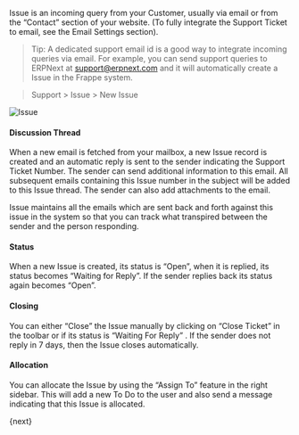 Issue is an incoming query from your Customer, usually via email or
from the “Contact” section of your website. (To fully integrate the Support
Ticket to email, see the Email Settings section).

> Tip: A dedicated support email id is a good way to integrate incoming
queries via email. For example, you can send support queries to ERPNext at
support@erpnext.com and it will automatically create a Issue in the
Frappe system.



> Support > Issue > New Issue

<img class="screenshot" alt="Issue" src="{{url_prefix}}/assets/img/support/issue.png">

#### Discussion Thread

When a new email is fetched from your mailbox, a new Issue record is
created and an automatic reply is sent to the sender indicating the Support
Ticket Number. The sender can send additional information to this email. All
subsequent emails containing this Issue number in the subject will be
added to this Issue thread. The sender can also add attachments to
the email.

Issue maintains all the emails which are sent back and forth against
this issue in the system so that you can track what transpired between the
sender and the person responding.

#### Status

When a new Issue is created, its status is “Open”, when it is
replied, its status becomes “Waiting for Reply”. If the sender replies back
its status again becomes “Open”.

#### Closing

You can either “Close” the Issue manually by clicking on “Close
Ticket” in the toolbar or if its status is “Waiting For Reply” . If the sender
does not reply in 7 days, then the Issue closes automatically.

#### Allocation

You can allocate the Issue by using the “Assign To” feature in the
right sidebar. This will add a new To Do to the user and also send a message
indicating that this Issue is allocated.

{next}
